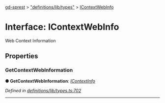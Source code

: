 [gd-sprest](../README.md) > ["definitions/lib/types"](../modules/_definitions_lib_types_.md) > [IContextWebInfo](../interfaces/_definitions_lib_types_.icontextwebinfo.md)



# Interface: IContextWebInfo


Web Context Information


## Properties
<a id="getcontextwebinformation"></a>

###  GetContextWebInformation

**●  GetContextWebInformation**:  *[IContextInfo](_definitions_lib_types_.icontextinfo.md)* 

*Defined in [definitions/lib/types.ts:702](https://github.com/gunjandatta/sprest/blob/3de79f1/src/definitions/lib/types.ts#L702)*





___


